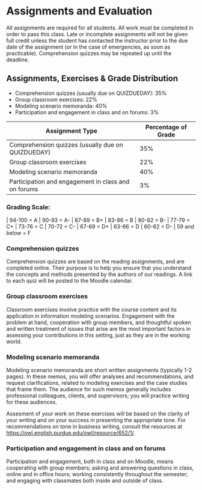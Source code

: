 # Assignments and Evaluation

All assignments are required for all students. All work must be
completed in order to pass this class. Late or incomplete assignments
will not be given full credit unless the student has contacted the
instructor prior to the due date of the assignment (or in the case of
emergencies, as soon as practicable). Comprehension quizzes may be
repeated up until the deadline.

## Assignments, Exercises & Grade Distribution

- Comprehension quizzes (usually due on QUIZDUEDAY):    35% 
- Group classroom exercises:                           22%
- Modeling scenario memoranda:                         40%
- Participation and engagement in class and on forums: 3%

| Assignment Type  |Percentage of Grade   |
|---|---|
|Comprehension quizzes (usually due on QUIZDUEDAY)|   35% 
|Group classroom exercises|   22%
|Modeling scenario memoranda|   40%
|Participation and engagement in class and on forums|   3%

### Grading Scale:

| 94-100 = A
| 90-93 = A-
| 87-89 = B+
| 83-86 = B
| 80-82 = B-
| 77-79 = C+
| 73-76 = C
| 70-72 = C-
| 67-69 = D+
| 63-66 = D
| 60-62 = D-
| 59 and below = F

### Comprehension quizzes

Comprehension quizzes are based on the reading assignments, and are
completed online. Their purpose is to help you ensure that you
understand the concepts and methods presented by the authors of our
readings. A link to each quiz will be posted to the Moodle calendar.

### Group classroom exercises

Classroom exercises involve practice with the course content and its
application in information modeling scenarios. Engagement with the
problem at hand, cooperation with group members, and thoughtful spoken
and written treatment of issues that arise are the most important
factors in assessing your contributions in this setting, just as they
are in the working world. 

### Modeling scenario memoranda

Modeling scenario memoranda are short written assignments (typically 1-2 pages).
In these memos, you will offer analyses and recommendations, and request
clarifications, related to modeling exercises and the case studies that frame
them. The audience for such memos generally includes professional colleagues, 
clients, and supervisors; you will practice writing for these audiences.

Assesment of your work on these exercises will be based on the clarity
of your writing and on your success in presenting the appropriate tone.
For recommendations on tone in business writing, consult the resources
at https://owl.english.purdue.edu/owl/resource/652/1/.

### Participation and engagement in class and on forums

Participation and engagement, both in class and on Moodle, means cooperating with group members;
asking and answering questions in class, online and in office hours; working consistently 
throughout the semester; and engaging with classmates both inside and outside of class.
